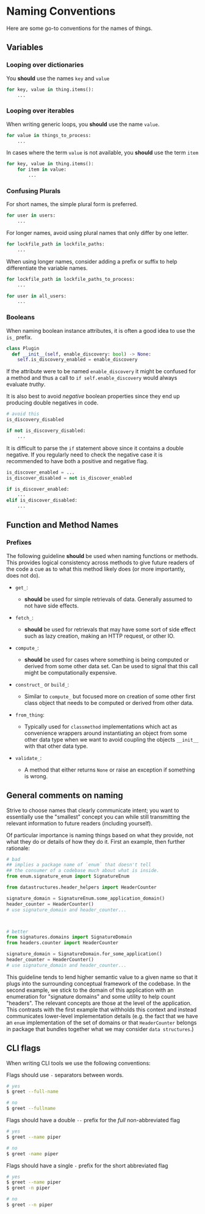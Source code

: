 # Naming Conventions

Here are some go-to conventions for the names of things.


## Variables


### Looping over dictionaries

You **should** use the names `key` and `value`

```python
for key, value in thing.items():
    ...
```


### Looping over iterables


When writing generic loops, you **should** use the name ``value``.

```python
for value in things_to_process:
    ...
```

In cases where the term ``value`` is not available, you **should** use the term
``item``

```python
for key, value in thing.items():
    for item in value:
        ...
```


### Confusing Plurals

For short names, the simple plural form is preferred.

```python
for user in users:
    ...
```


For longer names, avoid using plural names that only differ by one letter.

```python
for lockfile_path in lockfile_paths:
    ...
```

When using longer names, consider adding a prefix or suffix to help
differentiate the variable names.

```python
for lockfile_path in lockfile_paths_to_process:
    ...

for user in all_users:
    ...
```


### Booleans

When naming boolean instance attributes, it is often a good idea to use the `is_` prefix.

```python
class Plugin
  def __init__(self, enable_discovery: bool) -> None:
    self.is_discovery_enabled = enable_discovery
```

If the attribute were to be named `enable_discovery` it might be confused for a method and thus a call to `if self.enable_discovery` would always evaluate *truthy*.


It is also best to avoid *negative* boolean properties since they end up producing double negatives in code.


```python
# avoid this
is_discovery_disabled

if not is_discovery_disabled:
    ...
```

It is difficult to parse the `if` statement above since it contains a double
negative.  If you regularly need to check the negative case it is recommended
to have both a positive and negative flag.

```python
is_discover_enabled = ...
is_discover_disabled = not is_discover_enabled

if is_discover_enabled:
    ...
elif is_discover_disabled:
    ...
```



## Function and Method Names


### Prefixes

The following guideline **should** be used when naming functions or methods.
This provides logical consistency across methods to give future readers of the
code a cue as to what this method likely does (or more importantly, does not
do).

- `get_`:
  - **should** be used for simple retrievals of data.  Generally assumed to not have side effects.
- `fetch_`:
  - **should** be used for retrievals that may have some sort of side effect such as lazy creation, making an HTTP request, or other IO.
- `compute_`:
  - **should** be used for cases where something is being computed or derived from some other data set.  Can be used to signal that this call might be computationally expensive.
- `construct_` or `build_`:
  - Similar to `compute_` but focused more on creation of some other first class object that needs to be computed or derived from other data.
- `from_thing`:
  - Typically used for `classmethod` implementations which act as convenience wrappers around instantiating an object from some other data type when we want to avoid coupling the objects `__init__` with that other data type.

- `validate_`:
  - A method that either returns `None` or raise an exception if something is wrong.


## General comments on naming

Strive to choose names that clearly communicate intent; you want to essentially use the "smallest" concept you can while still transmitting the relevant information to future readers (including yourself).

Of particular importance is naming things based on what they provide, not what they do or details of how they do it. First an example, then further rationale:

```python
# bad
## implies a package name of `enum` that doesn't tell
## the consumer of a codebase much about what is inside.
from enum.signature_enum import SignatureEnum

from datastructures.header_helpers import HeaderCounter

signature_domain = SignatureEnum.some_application_domain()
header_counter = HeaderCounter()
# use signature_domain and header_counter...



# better
from signatures.domains import SignatureDomain
from headers.counter import HeaderCounter

signature_domain = SignatureDomain.for_some_application()
header_counter = HeaderCounter()
# use signature_domain and header_counter...
```

This guideline tends to lend higher semantic value to a given name so that it plugs into the surrounding conceptual framework of the codebase. In the second example, we stick to the domain of this application with an enumeration for "signature domains" and some utility to help count "headers". The relevant concepts are those at the level of the application.  This contrasts with the first example that withholds this context and instead communicates lower-level implementation details (e.g. the fact that we have an ``enum`` implementation of the set of domains or that `HeaderCounter` belongs in package that bundles together what we may consider `data structures`.)


## CLI flags

When writing CLI tools we use the following conventions:


Flags should use `-` separators between words.


```bash
# yes
$ greet --full-name

# no
$ greet --fullname
```

Flags should have a double `--` prefix for the *full* non-abbreviated flag

```bash
# yes
$ greet --name piper

# no
$ greet -name piper
```

Flags should have a single `-` prefix for the short abbreviated flag

```bash
# yes
$ greet --name piper
$ greet -n piper

# no
$ greet --n piper
```
